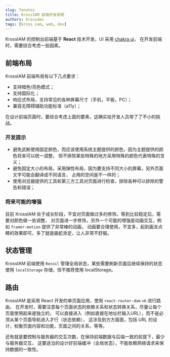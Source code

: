 ```yaml
---
slug: fenotes
title: KrossIAM 前端开发说明
authors: krossdev
tags: [kross iam, web, dev]
---
```


KrossIAM 的控制台前端基于 **React** 技术开发，UI 采用 [chakra ui](https://chakra-ui.com)，
在开发前端时，需要综合考虑一些因素。

<!--truncate-->

## 前端布局

KrossIAM 前端布局有以下几点要求：

* 支持暗色/亮色模式；
* 支持国际化；
* 响应式布局，支持常见的各种屏幕尺寸（手机，平板，PC）；
* 兼容无障碍辅助功能标准（a11y）；

在设计前端页面时，要综合考虑上面的要素，这确实给开发人员带了了不小的挑战。

### 开发提示

* 避免武断使用固定颜色，而应该使用系统主题提供的颜色，因为主题提供的颜色将来可以统一调整，
  但不排除某些特殊的地方采用特殊的颜色代表特殊的含义；
* 避免固定大小的布局，采用弹性布局，因为要支持不同大小的屏幕，另外页面文字可能会翻译成不同语言，
  占用的空间是不一样的；
* 使用浏览器提供的工具和第三方工具对页面进行检查，排除各种可以排除的警告和错误；


### 将来可能的增强

目前 KrossIAM 处于成长阶段，不宜对页面做过多的修饰，等到比较稳定后，需要对颜色做一些调整，
对页面进一步修饰，另外一个可能的增强是动画交互，例如 `framer-motion` 提供了非常棒的动画，
动画要合理使用，不宜多，起到画龙点睛的效果即可，多了就是画蛇添足，让人非常不舒服。

## 状态管理

KrossIAM 前端使用 `Recoil` 管理全局状态，某些需要刷新页面后继续保持的状态使用
`localStorage` 存储，但不推荐使用 localStorage。

## 路由

KrossIAM 是采用 React 开发的单页面应用，使用 `react-router-dom` `v6` 进行路由，
在开发时，需要注意每个页面状态的依赖关系和状态转换关系，尽量让每个页面使用起来是独立的，
可以直接进入（例如直接在地址栏输入URL），而不是必须从某个页面导航进入才行（状态依赖），
这涉及到方方面面，包括 URL 的设计，权衡页面内容和功能，页面之间的关系，等等。

还有就是要控制与服务器的交互次数，在保持前端数据与后端一致的前提下，最少与服务器交互，
这要适当的设计好前端缓冲（全局状态），不能依赖网络请求来保持数据的一致性。
